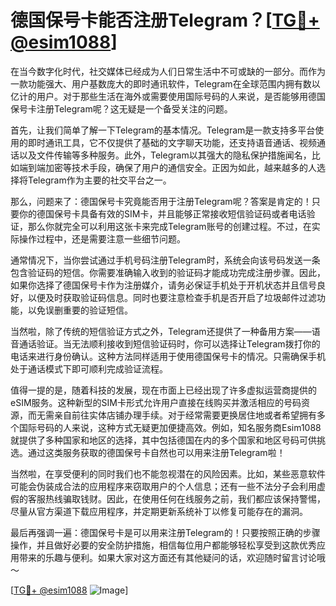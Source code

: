 # 德国保号卡能否注册Telegram？[[TG💪+ @esim1088](https://t.me/s/esim1088)]

在当今数字化时代，社交媒体已经成为人们日常生活中不可或缺的一部分。而作为一款功能强大、用户基数庞大的即时通讯软件，Telegram在全球范围内拥有数以亿计的用户。对于那些生活在海外或需要使用国际号码的人来说，是否能够用德国保号卡注册Telegram呢？这无疑是一个备受关注的问题。

首先，让我们简单了解一下Telegram的基本情况。Telegram是一款支持多平台使用的即时通讯工具，它不仅提供了基础的文字聊天功能，还支持语音通话、视频通话以及文件传输等多种服务。此外，Telegram以其强大的隐私保护措施闻名，比如端到端加密等技术手段，确保了用户的通信安全。正因为如此，越来越多的人选择将Telegram作为主要的社交平台之一。

那么，问题来了：德国保号卡究竟能否用于注册Telegram呢？答案是肯定的！只要你的德国保号卡具备有效的SIM卡，并且能够正常接收短信验证码或者电话验证，那么你就完全可以利用这张卡来完成Telegram账号的创建过程。不过，在实际操作过程中，还是需要注意一些细节问题。

通常情况下，当你尝试通过手机号码注册Telegram时，系统会向该号码发送一条包含验证码的短信。你需要准确输入收到的验证码才能成功完成注册步骤。因此，如果你选择了德国保号卡作为注册媒介，请务必保证手机处于开机状态并且信号良好，以便及时获取验证码信息。同时也要注意检查手机是否开启了垃圾邮件过滤功能，以免误删重要的验证短信。

当然啦，除了传统的短信验证方式之外，Telegram还提供了一种备用方案——语音通话验证。当无法顺利接收到短信验证码时，你可以选择让Telegram拨打你的电话来进行身份确认。这种方法同样适用于使用德国保号卡的情况。只需确保手机处于通话模式下即可顺利完成验证流程。

值得一提的是，随着科技的发展，现在市面上已经出现了许多虚拟运营商提供的eSIM服务。这种新型的SIM卡形式允许用户直接在线购买并激活相应的号码资源，而无需亲自前往实体店铺办理手续。对于经常需要更换居住地或者希望拥有多个国际号码的人来说，这种方式无疑更加便捷高效。例如，知名服务商Esim1088就提供了多种国家和地区的选择，其中包括德国在内的多个国家和地区号码可供挑选。通过这类服务获取的德国保号卡自然也可以用来注册Telegram啦！

当然啦，在享受便利的同时我们也不能忽视潜在的风险因素。比如，某些恶意软件可能会伪装成合法的应用程序来窃取用户的个人信息；还有一些不法分子会利用虚假的客服热线骗取钱财。因此，在使用任何在线服务之前，我们都应该保持警惕，尽量从官方渠道下载应用程序，并定期更新系统补丁以修复可能存在的漏洞。

最后再强调一遍：德国保号卡是可以用来注册Telegram的！只要按照正确的步骤操作，并且做好必要的安全防护措施，相信每位用户都能够轻松享受到这款优秀应用带来的乐趣与便利。如果大家对这方面还有其他疑问的话，欢迎随时留言讨论哦～

[[TG💪+ @esim1088](https://t.me/s/esim1088) ![Image](https://i.postimg.cc/4NQfJmqS/Snipaste-2025-05-13-00-14-12.png)]
